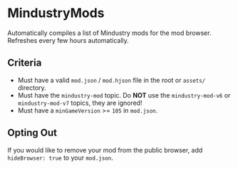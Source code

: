 # MindustryMods

Automatically compiles a list of Mindustry mods for the mod browser. Refreshes every few hours automatically.

## Criteria

- Must have a valid `mod.json` / `mod.hjson` file in the root or `assets/` directory.
- Must have the `mindustry-mod` topic. Do **NOT** use the `mindustry-mod-v6` or `mindustry-mod-v7` topics, they are ignored!
- Must have a `minGameVersion` >= `105` in `mod.json`.

## Opting Out

If you would like to remove your mod from the public browser, add `hideBrowser: true` to your `mod.json`.
